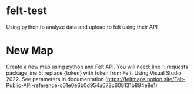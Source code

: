 # felt-test
Using python to analyze data and upload to felt using their API

# New Map
Create a new map using python and Felt API. You will need:
line 1: requests package
line 5: replace {token} with token from Felt. 
Using Visual Studio 2022. 
See parameters in documentation (https://feltmaps.notion.site/Felt-Public-API-reference-c01e0e6b0d954a678c608131b894e8e1)
